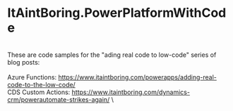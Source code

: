 # ItAintBoring.PowerPlatformWithCode
\
These are code samples for the "ading real code to low-code" series of blog posts:\
\
Azure Functions:    https://www.itaintboring.com/powerapps/adding-real-code-to-the-low-code/ \
CDS Custom Actions: https://www.itaintboring.com/dynamics-crm/powerautomate-strikes-again/ \
